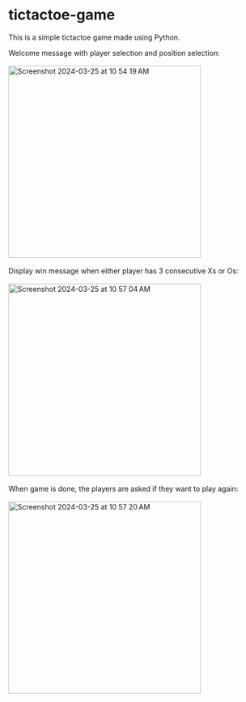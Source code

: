 # tictactoe-game
This is a simple tictactoe game made using Python.


Welcome message with player selection and position selection:
<br>
<br>
<img width="380" alt="Screenshot 2024-03-25 at 10 54 19 AM" src="https://github.com/Ayotango/tictactoe-game/assets/117119562/e5629f61-6d86-4050-965f-07751d9ac165">
<br>
<br>
Display win message when either player has 3 consecutive Xs or Os:
<br>
<br>
<img width="380" alt="Screenshot 2024-03-25 at 10 57 04 AM" src="https://github.com/Ayotango/tictactoe-game/assets/117119562/0e27e5b5-cf65-4ecb-bb9d-05e97ffc20fe">
<br>
<br>
When game is done, the players are asked if they want to play again:
<br>
<br>
<img width="380" alt="Screenshot 2024-03-25 at 10 57 20 AM" src="https://github.com/Ayotango/tictactoe-game/assets/117119562/434a3c17-5230-46a5-9099-5f1b505a36be">

